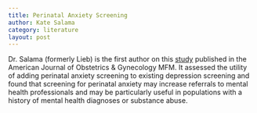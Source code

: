 ```yaml
---
title: Perinatal Anxiety Screening
author: Kate Salama
category: literature
layout: post
---
```


Dr. Salama (formerly Lieb) is the first author on this [study](/perinatal_anxiety_screening.pdf) published in the American Journal of Obstetrics & Gynecology MFM. It assessed the utility of adding perinatal anxiety screening to existing depression screening and found that screening for perinatal anxiety may increase referrals to mental health professionals and may be particularly useful in populations with a history of mental health diagnoses or substance abuse.
